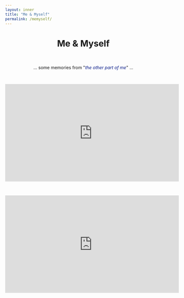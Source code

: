 ```yaml
---
layout: inner
title: "Me & Myself"
permalink: /memyself/
---
```


<head>
<link rel="shortcut icon" type="image/png" href="/favicon2.png">
</head>

# <center> Me & Myself </center>

<p>&nbsp;
</p>

<p style="font-size:17px;font-family: 'Source Sans Pro', sans-serif">
  <center> ... some memories from "<em style="color: #081b88">the other part of me</em>" ... </center>
  </p>

<p>&nbsp;
</p>
<center> 
  
<iframe width="560" height="315" src="https://www.youtube.com/embed/7lWfZq4yxqg" title="YouTube video player" frameborder="0" allow="accelerometer; autoplay; clipboard-write; encrypted-media; gyroscope; picture-in-picture" allowfullscreen></iframe>
</center> 

<p>&nbsp;
</p>
<center> 
  
<iframe width="560" height="315" src="https://www.youtube.com/embed/E2vQsQ-oAhs" title="YouTube video player" frameborder="0" allow="accelerometer; autoplay; clipboard-write; encrypted-media; gyroscope; picture-in-picture" allowfullscreen></iframe>
</center> 

